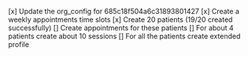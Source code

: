 [x] Update the org_config for 685c18f504a6c31893801427
[x] Create a weekly appointments time slots
[x] Create 20 patients (19/20 created successfully)
[] Create appointments for these patients
[] For about 4 patients create about 10 sessions
[] For all the patients create extended profile
